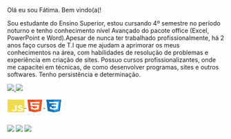 Olá eu sou Fátima. Bem vindo(a(!

Sou estudante do Ensino Superior, estou cursando 4º semestre no período noturno e
tenho conhecimento nível Avançado do pacote office (Excel, PowerPoint e
Word).Apesar de nunca ter trabalhado profissionalmente, há 2 anos faço cursos de T.I
que me ajudam a aprimorar os meus conhecimentos na área, com habilidades de
resolução de problemas e experiência em criação de sites. Possuo cursos
profissionalizantes, onde me capacitei em técnicas, de como desenvolver programas,
sites e outros softwares. Tenho persistência e determinação.

<div>
  <a href="https://beacons.ai/fatimagab">
  <img height="180em" src="https://github-readme-stats.vercel.app/api?username=fatimagab&show_icons=true&theme=dracula&include_all_commits=true&count_private=true"/>
  <img height="180em" src="https://github-readme-stats.vercel.app/api/top-langs/?username=fatimagab&layout=compact&langs_count=7&theme=dracula"/>
</div>  
  <div style="display: inline_block"><br>
  <img align="center" alt="Rafa-Js" height="30" width="40" src="https://raw.githubusercontent.com/devicons/devicon/master/icons/javascript/javascript-plain.svg"> 
  <img align="center" alt="Rafa-HTML" height="30" width="40" src="https://raw.githubusercontent.com/devicons/devicon/master/icons/html5/html5-original.svg">
  <img align="center" alt="Rafa-CSS" height="30" width="40" src="https://raw.githubusercontent.com/devicons/devicon/master/icons/css3/css3-original.svg">
</div>
  
  ##
  
  <div>
     <a href="https://www.youtube.com/channel/UC_-uuuZbY0AAt9CViNzvc-Q" target="_blank"><img src="https://img.shields.io/badge/YouTube-FF0000?style=for-the-badge&logo=youtube&logoColor=white" target="_blank"></a>
  <a href=https://www.instagram.com/fatima.systems_/" target="_blank"><img src="https://img.shields.io/badge/-Instagram-%23E4405F?style=for-the-badge&logo=instagram&logoColor=white "target="_blank"></a>
  <a href = "https://mail.google.com/mail/u/0/#inbox" <img src="https://img.shields.io/badge/-Gmail-%23333?style=for-the-badge&logo=gmail&logoColor=white" target="_blank"></a>
  <a href="https://www.linkedin.com/in/f%C3%A1tima-gabriela-a8b604164/" target="_blank"><img src="https://img.shields.io/badge/-LinkedIn-%230077B5?style=for-the-badge&logo=linkedin&logoColor=white" target="_blank"></a> 
  </div>
